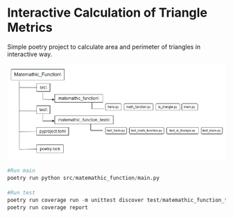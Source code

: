# Interactive Calculation of Triangle Metrics

Simple poetry project to calculate area and perimeter of triangles in interactive way.

![Class Diagram](Diagram.png)


```python
#Run main
poetry run python src/matemathic_function/main.py

#Run test
poetry run coverage run -m unittest discover test/matemathic_function_tests/
poetry run coverage report
```
